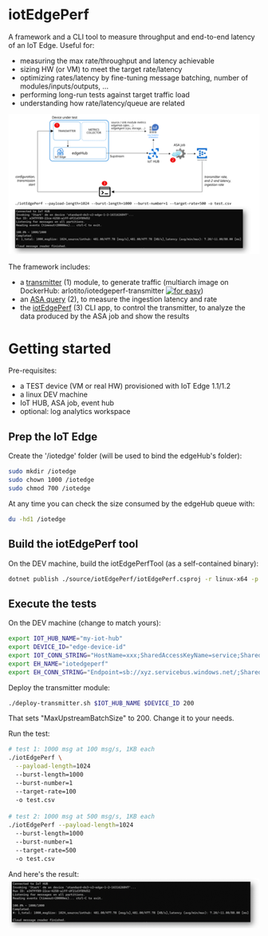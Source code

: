 # iotEdgePerf
A framework and a CLI tool to measure throughput and end-to-end latency of an IoT Edge.
Useful for:
* measuring the max rate/throughput and latency achievable
* sizing HW (or VM) to meet the target rate/latency
* optimizing rates/latency by fine-tuning message batching, number of modules/inputs/outputs, ...
* performing long-run tests against target traffic load
* understanding how rate/latency/queue are related

![](./images/architecture.png)

The framework includes:

* a [transmitter](./source/transmitter/README.md) (1) module, to generate traffic (multiarch image on DockerHub: arlotito/iotedgeperf-transmitter [![for easy](https://img.shields.io/docker/v/arlotito/iotedgeperf-transmitter)](https://hub.docker.com/repository/docker/arlotito/iotedgeperf-transmitter))
* an [ASA query](./asa/) (2), to measure the ingestion latency and rate
* the [iotEdgePerf](./source/iotEdgePerf) (3) CLI app, to control the transmitter, to analyze the data produced by the ASA job and show the results

# Getting started
Pre-requisites:
* a TEST device (VM or real HW) provisioned with IoT Edge 1.1/1.2
* a linux DEV machine 
* IoT HUB, ASA job, event hub
* optional: log analytics workspace

## Prep the IoT Edge
Create the '/iotedge' folder (will be used to bind the edgeHub's folder): 
```bash
sudo mkdir /iotedge
sudo chown 1000 /iotedge
sudo chmod 700 /iotedge
```
At any time you can check the size consumed by the edgeHub queue with:
```bash
du -hd1 /iotedge
```

## Build the iotEdgePerf tool
On the DEV machine, build the iotEdgePerfTool (as a self-contained binary):
```bash
dotnet publish ./source/iotEdgePerf/iotEdgePerf.csproj -r linux-x64 -p:PublishSingleFile=true --configuration Release -o .
```

## Execute the tests
On the DEV machine (change to match yours):
```bash
export IOT_HUB_NAME="my-iot-hub"
export DEVICE_ID="edge-device-id"
export IOT_CONN_STRING="HostName=xxx;SharedAccessKeyName=service;SharedAccessKey=xxx"
export EH_NAME="iotedgeperf"
export EH_CONN_STRING="Endpoint=sb://xyz.servicebus.windows.net/;SharedAccessKeyName=RootManageSharedAccessKey;SharedAccessKey=xxx"
```

Deploy the transmitter module:
```bash
./deploy-transmitter.sh $IOT_HUB_NAME $DEVICE_ID 200
```
That sets "MaxUpstreamBatchSize" to 200. Change it to your needs.

Run the test:
```bash
# test 1: 1000 msg at 100 msg/s, 1KB each 
./iotEdgePerf \
  --payload-length=1024 
  --burst-length=1000
  --burst-number=1 
  --target-rate=100
  -o test.csv

# test 2: 1000 msg at 500 msg/s, 1KB each
./iotEdgePerf --payload-length=1024 
  --burst-length=1000
  --burst-number=1 
  --target-rate=500
  -o test.csv
```

And here's the result:
![](./images/cli.png)

 



